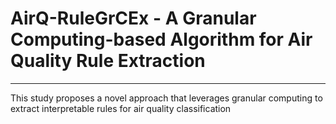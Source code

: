 # AirQ-RuleGrCEx - A Granular Computing-based Algorithm for Air Quality Rule Extraction
<hr>
<p>
  This study proposes a novel approach that leverages granular computing to extract interpretable rules for air quality classification
</p>
